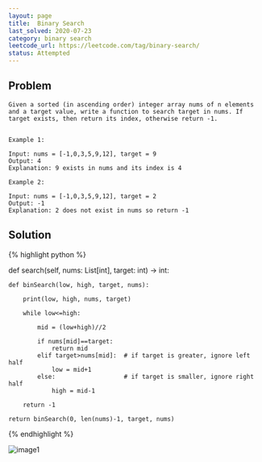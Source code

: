 ```yaml
---
layout: page
title:  Binary Search
last_solved: 2020-07-23
category: binary search
leetcode_url: https://leetcode.com/tag/binary-search/
status: Attempted
---
```


Problem
-------

```
Given a sorted (in ascending order) integer array nums of n elements and a target value, write a function to search target in nums. If target exists, then return its index, otherwise return -1.


Example 1:

Input: nums = [-1,0,3,5,9,12], target = 9
Output: 4
Explanation: 9 exists in nums and its index is 4

Example 2:

Input: nums = [-1,0,3,5,9,12], target = 2
Output: -1
Explanation: 2 does not exist in nums so return -1

```

Solution
----------

{% highlight python %}

def search(self, nums: List[int], target: int) -> int:
    
    def binSearch(low, high, target, nums):
        
        print(low, high, nums, target)
        
        while low<=high:
        
            mid = (low+high)//2

            if nums[mid]==target:
                return mid
            elif target>nums[mid]:  # if target is greater, ignore left half
                low = mid+1
            else:                   # if target is smaller, ignore right half
                high = mid-1
        
        return -1
    
    return binSearch(0, len(nums)-1, target, nums)

{% endhighlight %}


![image1]()